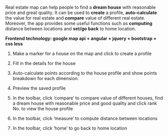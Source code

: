 Real estate map can help people to find a <b>dream house</b> with reasonable price and great quality. It can be used to <b>create</b> a profile, <b>auto-calculate</b> the value for real estate and <b>compare</b> value of different real estate. Moreover, the app provides some useful functions such as <b>computing</b> distance between locations and <b>set/go back</b> to home location.

<b>Frontend technology: google map api + angular + jquery + bootstrap + css less</b>

1. Make a marker for a house on the map and click to create a profile



2. Fill in the details for the house



3. Auto-calculate points according to the house profile and show points breakdown for each dimension.





4. Preview the saved profile



5. In the toolbar, click ‘compare’ to compare value of different houses, find a dream house with reasonable price and good quality and click rank No. to view the house profile





6. In the toolbar, click ‘measure’ to compute distance between locations



7. In the toolbar, click ‘home’ to go back to home location
